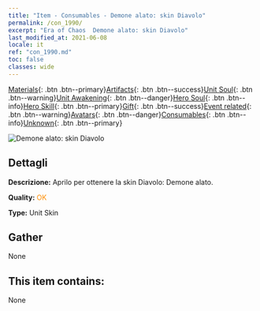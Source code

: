 ```yaml
---
title: "Item - Consumables - Demone alato: skin Diavolo"
permalink: /con_1990/
excerpt: "Era of Chaos  Demone alato: skin Diavolo"
last_modified_at: 2021-06-08
locale: it
ref: "con_1990.md"
toc: false
classes: wide
---
```

 [Materials](/ItemsIT/){: .btn .btn--primary}[Artifacts](/ItemsIT/Artifacts/){: .btn .btn--success}[Unit Soul](/ItemsIT/UnitSoul/){: .btn .btn--warning}[Unit Awakening](/ItemsIT/UnitAwakening/){: .btn .btn--danger}[Hero Soul](/ItemsIT/HeroSoul/){: .btn .btn--info}[Hero Skill](/ItemsIT/HeroSkill/){: .btn .btn--primary}[Gift](/ItemsIT/Gift/){: .btn .btn--success}[Event related](/ItemsIT/Events/){: .btn .btn--warning}[Avatars](/ItemsIT/Avatars/){: .btn .btn--danger}[Consumables](/ItemsIT/Consumables/){: .btn .btn--info}[Unknown](/ItemsIT/Unknown/){: .btn .btn--primary}

 ![Demone alato: skin Diavolo](/images/u/ti_daemopifu.jpg)

## Dettagli
 **Descrizione:** Aprilo per ottenere la skin Diavolo: Demone alato.

 **Quality:** <span style="color: #FF8C00">OK</span>

 **Type:** Unit Skin

## Gather

  None

## This item contains:

  None

